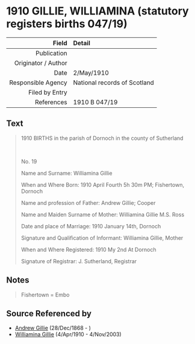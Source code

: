 ﻿---
layout: page
permalink: /sources/s19457833
---

# 1910 GILLIE, WILLIAMINA (statutory registers births 047/19)

Field | Detail
---:|:---
Publication | 
Originator / Author | 
Date | 2/May/1910
Responsible Agency | National records of Scotland
Filed by Entry | 
References | 1910 B 047/19

## Text

> 1910 BIRTHS in the parish of Dornoch in the county of Sutherland
>
> <br/>
>
> No. 19
>
> Name and Surname: Williamina Gillie
>
> When and Where Born: 1910 April Fourth 5h 30m PM; Fishertown, Dornoch
>
> Name and profession of Father: Andrew Gillie; Cooper
>
> Name and Maiden Surname of Mother: Williamina Gillie M.S. Ross
>
> Date and place of Marriage: 1910 January 14th, Dornoch
>
> Signature and Qualification of Informant: Williamina Gillie, Mother
>
> When and Where Registered: 1910 My 2nd At Dornoch
>
> Signature of Registrar: J. Sutherland, Registrar
>

## Notes

> Fishertown = Embo
>


## Source Referenced by

* [Andrew Gillie](../people/@60068056@-andrew-gillie-b1868-12-28-d.md) (28/Dec/1868 - )
* [Williamina Gillie](../people/@23770336@-williamina-gillie-b1910-4-4-d2003-11-4.md) (4/Apr/1910 - 4/Nov/2003)
